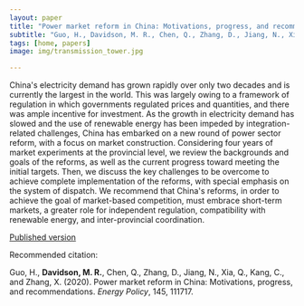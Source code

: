 ```yaml
---
layout: paper
title: "Power market reform in China: Motivations, progress, and recommendations"
subtitle: "Guo, H., Davidson, M. R., Chen, Q., Zhang, D., Jiang, N., Xia, Q., Kang, C., and Zhang, X. (2020). <i>Energy Policy</i>"
tags: [home, papers]
image: img/transmission_tower.jpg

---
```


China's electricity demand has grown rapidly over only two decades and is currently the largest in the world. This was largely owing to a framework of regulation in which governments regulated prices and quantities, and there was ample incentive for investment. As the growth in electricity demand has slowed and the use of renewable energy has been impeded by integration-related challenges, China has embarked on a new round of power sector reform, with a focus on market construction. Considering four years of market experiments at the provincial level, we review the backgrounds and goals of the reforms, as well as the current progress toward meeting the initial targets. Then, we discuss the key challenges to be overcome to achieve complete implementation of the reforms, with special emphasis on the system of dispatch. We recommend that China's reforms, in order to achieve the goal of market-based competition, must embrace short-term markets, a greater role for independent regulation, compatibility with renewable energy, and inter-provincial coordination.

[Published version](https://doi.org/10.1016/j.enpol.2020.111717)

Recommended citation:

Guo, H., **Davidson, M. R.**, Chen, Q., Zhang, D., Jiang, N., Xia, Q., Kang, C., and Zhang, X. (2020). Power market reform in China: Motivations, progress, and recommendations. _Energy Policy_, 145, 111717.



